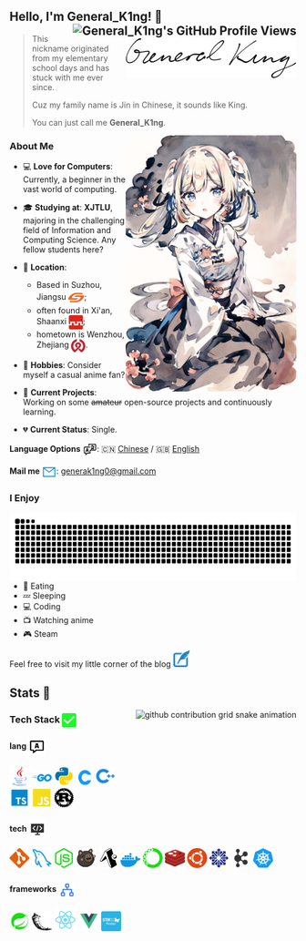 ## Hello, I'm General_K1ng! 👋 <img align="right" align="center" src="https://komarev.com/ghpvc/?username=GeneralK1ng" alt="General_K1ng's GitHub Profile Views" />

> <img align="right" width="300" src="./svg/general-k1ng.svg">
> 
> This nickname originated from my elementary school days and has stuck with me ever since. 
>
> Cuz my family name is Jin in Chinese, it sounds like King.
> 
> You can just call me **General_K1ng**.



<img align="right" width="300" src="./img/info.png">

### About Me 

- 💻 **Love for Computers**: Currently, a beginner in the vast world of computing. 

- 🎓 **Studying at**: **XJTLU**, majoring in the challenging field of Information and Computing Science. Any fellow students here? 

- 📍 **Location**: 
  - Based in Suzhou, Jiangsu <img align="center" width="28" src="./svg/location/苏州_suzhou.svg" />; 
  - often found in Xi'an, Shaanxi <img align="center" width="25" src="./svg/location/西安地铁.svg" />; 
  - hometown is Wenzhou, Zhejiang <img align="center" width="25" src="./svg/location/温州轨道交通.svg" />. 

- 🧩 **Hobbies**: Consider myself a casual anime fan?

- 🚀 **Current Projects**: Working on some ~~amateur~~ open-source projects and continuously learning. 

- 💔 **Current Status**: Single.



**Language Options** <img align="center" width="25" src="./svg/contact/language.svg" />: 🇨🇳 [Chinese](#) / 🇬🇧 [English](#)

**Mail me** <img align="center" width="25" src="./svg/contact/mail.svg" />: generak1ng0@gmail.com



### I Enjoy

<picture>
  <source media="(prefers-color-scheme: dark)" srcset="https://raw.githubusercontent.com/GeneralK1ng/GeneralK1ng/output/github-contribution-grid-snake-dark.svg">
  <source media="(prefers-color-scheme: light)" srcset="https://raw.githubusercontent.com/GeneralK1ng/GeneralK1ng/output/github-contribution-grid-snake.svg">
  <img height="120" align="right" alt="github contribution grid snake animation" src="https://raw.githubusercontent.com/GeneralK1ng/GeneralK1ng/output/github-contribution-grid-snake.svg">
</picture>

- 🍲 Eating 
- 💤 Sleeping
- 💻 Coding  
- 📺 Watching anime
- 🎮 Steam



Feel free to visit my little corner of the blog <a href="https://generalk1ng.github.io"><code><img width="30" src="./svg/contact/blog.svg"></code></a>

## Stats 💯

<picture>
  <img height="150" align="right" alt="github contribution grid snake animation" src="https://github-readme-stats.vercel.app/api?username=GeneralK1ng&count_private=true&show_icons=true&theme=tokyonight">
</picture>

### Tech Stack <img align="center" width="25" src="./svg/tech/correct.svg" />

#### lang <img align="center" width="30" src="./svg/message-language.svg" />

<a href="https://www.java.com/"><code><img width="35" src="./svg/lang/java.svg"></code></a>
<a href="https://golang.google.cn/"><code><img width="35" src="./svg/lang/golang.svg"></code></a>
<a href="https://www.python.org/"><code><img width="35" src="./svg/lang/Python.svg"></code></a>
<a href="https://gcc.gnu.org/"><code><img width="30" src="./svg/lang/C.svg"></code></a>
<a href="https://gcc.gnu.org/"><code><img width="35" src="./svg/lang/cpp.svg"></code></a>
<a href="https://www.typescriptlang.org/"><code><img width="35" src="./svg/lang/typescript.svg"></code></a>
<a href="https://www.w3school.com.cn/js/index.asp"><code><img width="35" src="./svg/lang/JavaScript.svg"></code></a>
<a href="https://www.rust-lang.org/"><code><img width="35" src="./svg/lang/rust.svg"></code></a>


#### tech <img align="center" width="30" src="./svg/technology.svg" />

<a href="https://git-scm.com/"><code><img width="35" src="./svg/tech/git.svg"></code></a>
<a href="https://www.mysql.com/"><code><img width="35" src="./svg/tech/mysql.svg"></code></a>
<a href="https://nodejs.org/"><code><img width="35" src="./svg/tech/nodejs.svg"></code></a> <a href="https://nodejs.org/"><code><img width="35" src="./svg/tech/zustand.svg"></code></a> <a href="https://nodejs.org/"><code><img width="35" src="./svg/tech/expo.svg"></code></a>
<a href="https://www.docker.com/"><code><img width="35" src="./svg/tech/docker.svg"></code></a>
<a href="https://www.anaconda.com/"><code><img width="35" src="./svg/tech/anaconda.svg"></code></a>
<a href="https://redis.io/"><code><img width="35" src="./svg/tech/redis.svg"></code></a>
<a href="https://ubuntu.com/"><code><img width="35" src="./svg/tech/ubuntu.svg"></code></a>
<a href="https://www.centos.org/"><code><img width="35" src="./svg/tech/centos.svg"></code></a>
<a href="https://kafka.apache.org/"><code><img width="35" src="./svg/tech/Kafka.svg"></code></a>
<a href="https://kubernetes.io/"><code><img width="35" src="./svg/tech/kubernetes.svg"></code></a> 

#### frameworks <img align="center" width="30" src="./svg/frame/frame.svg" />

<a href="https://spring.io/"><code><img width="35" src="./svg/frame/bxl-spring-boot.svg"></code></a> <a href="https://flask.palletsprojects.com/"><code><img width="35" src="./svg/frame/flask.svg"></code></a> <a href="https://www.st.com/"><code><img width="40" src="./svg/frame/React.svg"></code></a> <a href="https://vuejs.org/"><code><img width="35" src="./svg/frame/Vue.svg"></code></a> <a href="https://www.st.com/"><code><img width="35" src="./svg/frame/stm32.svg"></code></a>   

